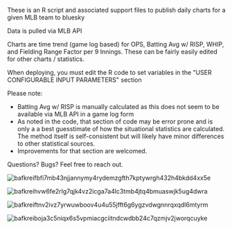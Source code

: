 These is an R script and associated support files to publish daily charts for a given MLB team to bluesky

Data is pulled via MLB API

Charts are time trend (game log based) for OPS, Batting Avg w/ RISP, WHIP, and Fielding Range Factor per 9 Innings. These can be fairly easily edited for other charts / statistics.

When deploying, you must edit the R code to set variables in the "USER CONFIGURABLE INPUT PARAMETERS" section

Please note:
- Batting Avg w/ RISP is manually calculated as this does not seem to be available via MLB API in a game log form
- As noted in the code, that section of code may be error prone and is only a a best guesstimate of how the situational statistics are calculated. The method itself is self-consistent but will likely have minor differences to other statistical sources.
- Improvements for that section are welcomed.

Questions? Bugs? Feel free to reach out.


![bafkreifbfi7mb43njjannymy4rydemzgfth7kptywrgh432h4bkdd4xx5e](https://github.com/user-attachments/assets/3c7626ff-5391-4a96-8b34-b651931577b2)

![bafkreihvw6fe2rlg7qjk4vz2icga7a4lc3tmb4jtq4bmuaswjk5ug4dwra](https://github.com/user-attachments/assets/fe6ee7d6-e481-4179-a647-5ff1e5f9101a)

![bafkreiftnv2ivz7yrwuwboov4u4u55jfft6g6ygzvdwgnnrqxqdl6mtyrm](https://github.com/user-attachments/assets/8d5de8db-ee81-4f5d-b19a-9fc47bdba4df)

![bafkreiboja3c5niqx6s5vpmiacgciitndcwdbb24c7qzmjv2jworqcuyke](https://github.com/user-attachments/assets/479c9db8-1eb9-4bd8-bdec-97acbc35b9fc)
